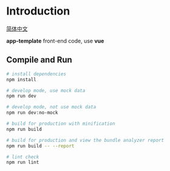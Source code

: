 # Introduction

[简体中文](./README.zh-CN.md)

**app-template** front-end code, use **vue**

## Compile and Run

```bash
# install dependencies
npm install

# develop mode, use mock data
npm run dev

# develop mode, not use mock data
npm run dev:no-mock

# build for production with minification
npm run build

# build for production and view the bundle analyzer report
npm run build -- --report

# lint check
npm run lint
```
